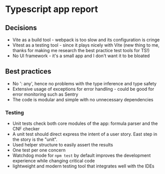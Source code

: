 # Typescript app report

## Decisions

- Vite as a build tool - webpack is too slow and its configuration is cringe
- Vitest as a testing tool - since it plays nicely with Vite (new thing to me, thanks for making me research the best practice test tools for TS!)
- No UI framework - it's a small app and I don't want it to be bloated

## Best practices

- No ': any', hence no problems with the type inference and type safety
- Extensive usage of exceptions for error handling - could be good for error monitoring such as Sentry
- The code is modular and simple with no unnecessary dependencies

### Testing

- Unit tests check both core modules of the app: formula parser and the CNF checker
- A unit test should direct express the intent of a user story. East step in the story is the "unit".
- Used helper structure to easily assert the results
- One test per one concern
- Watchdog mode for `npm test` by default improves the development experience while changing critical code
- lightweight and modern testing tool that integrates well with the IDEs
